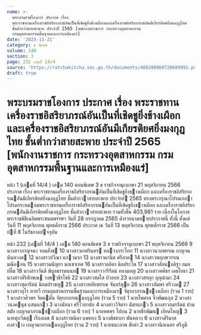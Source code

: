 ```yaml
---
name: >-
  พระบรมราชโองการ ประกาศ เรื่อง
  พระราชทานเครื่องราชอิสริยาภรณ์อันเป็นที่เชิดชูยิ่งช้างเผือกและเครื่องราชอิสริยาภรณ์อันมีเกียรติยศยิ่งมงกุฎไทย
  ชั้นต่ำกว่าสายสะพาย ประจำปี 2565 [พนักงานราชการ กระทรวงอุตสาหกรรม
  กรมอุตสาหกรรมพื้นฐานและการเหมืองแร่]
date: '2023-11-21'
category: ข พิเศษ
volume: 140
section: 3
page: 232 เล่มที่ 14/4
source: 'https://ratchakitcha.soc.go.th/documents/488280068720689992.pdf'
draft: true
---
```


# พระบรมราชโองการ ประกาศ เรื่อง พระราชทานเครื่องราชอิสริยาภรณ์อันเป็นที่เชิดชูยิ่งช้างเผือกและเครื่องราชอิสริยาภรณ์อันมีเกียรติยศยิ่งมงกุฎไทย ชั้นต่ำกว่าสายสะพาย ประจำปี 2565 [พนักงานราชการ กระทรวงอุตสาหกรรม กรมอุตสาหกรรมพื้นฐานและการเหมืองแร่]

หน้า 1 (เลมที่ 14/4 ) เลม 140 ตอนพิเศษ 3 ข ราชกิจจานุเบกษา 21 พฤศจิกายน 2566 ประกาศ เรื่อง พระราชทานเครื่องราชอิสริยาภรณอันเป็นที่เชิดชูยิ่งชางเผือก และเครื่องราชอิสริยาภรณอันมีเกียรติยศยิ่งมงกุฎไทย ชั้นต่ํากวาสายสะพาย ประจําป 2565 ทรงพระกรุณาโปรดเกลาโปรดกระหมอมพระราชทานเครื่องราชอิสริยาภรณอันเป็นที่เชิดชูยิ่งชางเผือก และเครื่องราชอิสริยาภรณอันมีเกียรติยศยิ่งมงกุฎไทย ชั้นต่ํากวาสายสะพาย รวมทั้งสิ้น 403,981 ราย เนื่องในโอกาสพระราชพิธีเฉลิมพระชนมพรรษา วันที่ 28 กรกฎาคม 2565 ดังรายนามทายประกาศนี้ ทั้งนี้ ตั้งแต่วันที่ 11 พฤศจิกายน พุทธศักราช 2566 ประกาศ ณ วันที่ 13 พฤศจิกายน พุทธศักราช 2566 เป็นปที่ 8 ในรัชกาลปจจุบัน

หน้า 232 (เลมที่ 14/4 ) เลม 140 ตอนพิเศษ 3 ข ราชกิจจานุเบกษา 21 พฤศจิกายน 2566 9 นางสาวกาญจนา จอมสังข 10 นางสาวเกศรินทร หลวงกระโทก 11 นางสาวนวลพรรณ กาญจนนันทวงศ 12 นางสาวปวีณา แกวมาก 13 นางสาวผานิต ศรีภาค 14 นางสาวพฤกษวรรณ มณีออน 15 นางสาวมนัญยา นกเขาเทศ 16 นางสาวลลิตา นิลประไพ 17 นางสาวลัลนลลิฐา กมลปลื้ม 18 นางสาววันดี พิบูลธรรมนนท 19 นางสาววารีรัตน์ ทองมอญ 20 นางสาวศศิธร เดชโยธา 21 นางสาวศิริลักษณ วงษวชิรโชติ 22 นางสาวสดใส บัวลอย 23 นางสาวสรญา บุญนํามา 24 นางสาวสุดารัตน์ นิยมปราชญ 25 นางสาวหทัยพรรณ จันทร์ตุย 26 นางสาวอัมพร ศรีวงค 27 นางสาวอุไร หาทวี กรมอุตสาหกรรมพื้นฐานและการเหมืองแร จัตุรถาภรณชางเผือก (รวม 1 ราย) 1 นางสาวศิวพร จิตตมั่น จัตุรถาภรณมงกุฎไทย (รวม 5 ราย) 1 นายไพศาล จิ๋วพัฒนกุล 2 นางสาวนงคนุช แสนแกว 3 นางนัยนา ศรีโวทานัย 4 นางสาววิจิตรา ฉัตรแกว 5 นางสาวอมรรัตน์ ปานสมัย เบญจมาภรณชางเผือก (รวม 6 ราย) 1 นายทศพร ไปบน 2 นายธีรพัฒน เอียดใหญ 3 นายศุภวิชญ เรืองเดช 4 นางสาวพนิดา แพทอง 5 นางพิชชาภา พันหลวง 6 นางสาวศิริมาศ คงสวาง เบญจมาภรณมงกุฎไทย (รวม 2 ราย) 1 นายธนะภาพ ชัยคํา 2 นางสาวนิลเนตร ศรีภูมี
